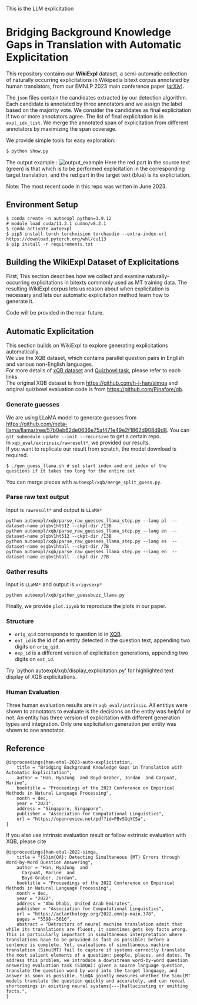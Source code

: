 This is the LLM explicitation

# Bridging Background Knowledge Gaps in Translation with Automatic Explicitation
This repository contains our **WikiExpl** dataset, a semi-automatic collection of naturally occurring explicitations in Wikipedia bitext corpus annotated by human translators, from our EMNLP 2023 main conference paper ([arXiv](https://arxiv.org/abs/2312.01308)).

The `json` files contain the candidates extracted by our detection algorithm.
Each candidate is annotated by three annotators and we assign the label based on the majority vote. 
We consider the candidates as final explicitation if two or more annotators agree.
The list of final explicitation is in `expl_idx_list`. We merge the annotated span of explicitation from different annotators by maximizing the span coverage.

We provide simple tools for easy exploration:
```bash
$ python show.py
```
The output example :
![output_example](doc/ex1.png)
Here the red part in the source text (green) is that which is to be performed explicitation in the corresponding target translation, and the red part in the target text (blue) is its explicitation.

Note: The most recent code in this repo was written in June 2023.

## Environment Setup
```
$ conda create -n autoexpl python=3.9.12
# module load cuda/11.3.1 cudnn/v8.2.1
$ conda activate autoexpl
$ pip3 install torch torchvision torchaudio --extra-index-url https://download.pytorch.org/whl/cu113
$ pip install -r requirements.txt
```

## Building the WikiExpl Dataset of Explicitations
First, This section describes how we collect and examine naturally-occurring explicitations in bitexts commonly used as MT training data. The resulting WikiExpl corpus lets us reason about when explicitation is necessary and lets our automatic explicitation method learn how to generate it.

Code will be provided in the near future.

## Automatic Explicitation
This section builds on WikiExpl to explore generating explicitations automatically.  
We use the XQB dataset, which contains parallel question pairs in English and various non-English languages.  
For more details of [xQB dataset](https://aclanthology.org/2022.emnlp-main.378/) and [Quizbowl task](https://arxiv.org/abs/1904.04792), please refer to each links.  
The original XQB dataset is from https://github.com/h-j-han/simqa and original quizbowl evaluation code is from https://github.com/Pinafore/qb.  

### Generate guesses  
We are using LLaMA model to generate guesses from https://github.com/meta-llama/llama/tree/57b0eb62de0636e75af471e49e2f1862d908d9d8. You can `git submodule update --init --recursive` to get a certain repo.  
In `xqb_eval/extrinsic/rawresult*`, we provided our results.  
If you want to replicate our result from scratch, the model download is required.  
```
$ ./gen_guess_llama.sh # set start index and end index of the questions if it takes too long for the entire set
```
You can merge pieces with `autoexpl/xqb/merge_split_guess.py`.

### Parse raw text output  
Input is `rawresult*` and output is `LLaMA*`
```
python autoexpl/xqb/parse_raw_guesses_llama_step.py --lang pl  --dataset-name plqbv1ht512 --ckpt-dir /13B
python autoexpl/xqb/parse_raw_guesses_llama_step.py --lang en  --dataset-name plqbv1ht512 --ckpt-dir /13B
python autoexpl/xqb/parse_raw_guesses_llama_step.py --lang es  --dataset-name esqbv1htall --ckpt-dir /7B
python autoexpl/xqb/parse_raw_guesses_llama_step.py --lang en  --dataset-name esqbv1htall --ckpt-dir /7B
```
### Gather results  
Input is `LLaMA*` and output is  `origvsexp*`
```
python autoexpl/xqb/gather_guessbuzz_llama.py
```

Finally, we provide `plot.ipynb` to reproduce the plots in our paper.

### Structure
- `orig_qid` corresponds to question id in [XQB](https://github.com/h-j-han/simqa).
- `ent_id` is the id of an entity detected in the question text, appending two digits on `oriq_qid`.
- `exp_id` is a different version of explicitation generations, appending two digits on `ent_id`.

Try `python autoexpl/xqb/display_explicitation.py' for highlighted text display of XQB explicitations.

### Human Evaluation
Three human evaluation results are in `xqb_eval/intrinsic`. 
All entitiys were shown to annotators to evaluate is the decisions on the entity was helpful or not.
An entity has three version of explicitation with different generation types and integration. Only one explicitation generation per entity was shown to one annotator.


## Reference
```
@inproceedings{han-etal-2023-auto-explicitation,
    title = "Bridging Background Knowledge Gaps in Translation with Automatic Explicitation",
    author = "Han, HyoJung  and Boyd-Graber, Jordan  and Carpuat, Marine",
    booktitle = "Proceedings of the 2023 Conference on Empirical Methods in Natural Language Processing",
    month = dec,
    year = "2023",
    address = "Singapore, Singapore",
    publisher = "Association for Computational Linguistics",
    url = "https://openreview.net/pdf?id=PBvSGqYCSa",
}
```
If you also use intrinsic evaluation result or follow extrinsic evaluation with XQB, please cite 
```
@inproceedings{han-etal-2022-simqa,
    title = "{S}im{QA}: Detecting Simultaneous {MT} Errors through Word-by-Word Question Answering",
    author = "Han, HyoJung  and
      Carpuat, Marine  and
      Boyd-Graber, Jordan",
    booktitle = "Proceedings of the 2022 Conference on Empirical Methods in Natural Language Processing",
    month = dec,
    year = "2022",
    address = "Abu Dhabi, United Arab Emirates",
    publisher = "Association for Computational Linguistics",
    url = "https://aclanthology.org/2022.emnlp-main.378",
    pages = "5598--5616",
    abstract = "Detractors of neural machine translation admit that while its translations are fluent, it sometimes gets key facts wrong. This is particularly important in simultaneous interpretation where translations have to be provided as fast as possible: before a sentence is complete. Yet, evaluations of simultaneous machine translation (SimulMT) fail to capture if systems correctly translate the most salient elements of a question: people, places, and dates. To address this problem, we introduce a downstream word-by-word question answering evaluation task (SimQA): given a source language question, translate the question word by word into the target language, and answer as soon as possible. SimQA jointly measures whether the SimulMT models translate the question quickly and accurately, and can reveal shortcomings in existing neural systems{---}hallucinating or omitting facts.",
}
```